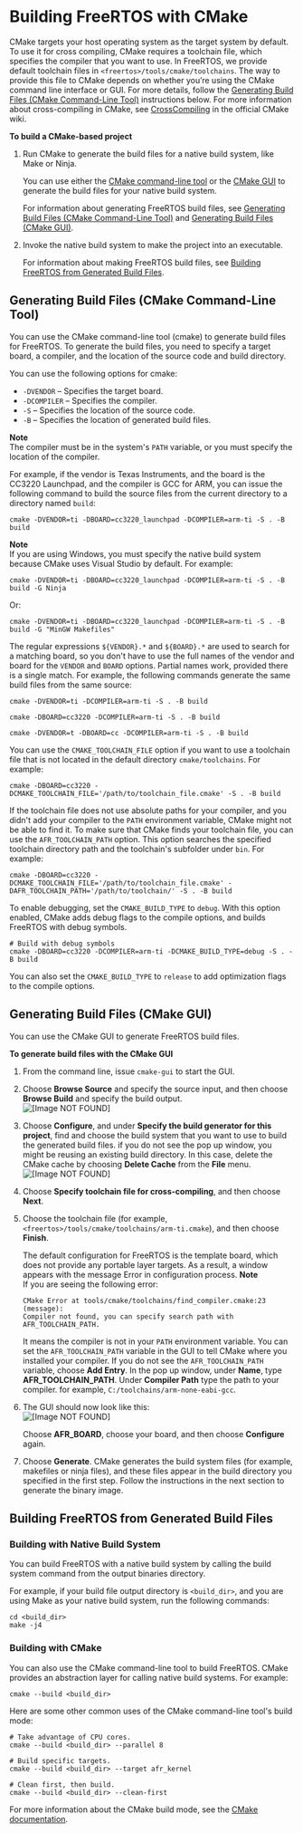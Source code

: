 # Building FreeRTOS with CMake<a name="building-cmake"></a>

CMake targets your host operating system as the target system by default\. To use it for cross compiling, CMake requires a toolchain file, which specifies the compiler that you want to use\. In FreeRTOS, we provide default toolchain files in `<freertos>/tools/cmake/toolchains`\. The way to provide this file to CMake depends on whether you’re using the CMake command line interface or GUI\. For more details, follow the [Generating Build Files \(CMake Command\-Line Tool\)](#cmake-gen-cli) instructions below\. For more information about cross\-compiling in CMake, see [CrossCompiling](https://gitlab.kitware.com/cmake/community/wikis/doc/cmake/CrossCompiling) in the official CMake wiki\.

**To build a CMake\-based project**

1. Run CMake to generate the build files for a native build system, like Make or Ninja\.

   You can use either the [CMake command\-line tool](https://cmake.org/cmake/help/latest/manual/cmake.1.html) or the [CMake GUI](https://cmake.org/cmake/help/latest/manual/cmake-gui.1.html) to generate the build files for your native build system\.

   For information about generating FreeRTOS build files, see [Generating Build Files \(CMake Command\-Line Tool\)](#cmake-gen-cli) and [Generating Build Files \(CMake GUI\)](#cmake-gen-gui)\.

1. Invoke the native build system to make the project into an executable\.

   For information about making FreeRTOS build files, see [Building FreeRTOS from Generated Build Files](#cmake-build)\.

## Generating Build Files \(CMake Command\-Line Tool\)<a name="cmake-gen-cli"></a>

You can use the CMake command\-line tool \(cmake\) to generate build files for FreeRTOS\. To generate the build files, you need to specify a target board, a compiler, and the location of the source code and build directory\. 

You can use the following options for cmake:
+ `-DVENDOR` – Specifies the target board\.
+ `-DCOMPILER` – Specifies the compiler\.
+ `-S` – Specifies the location of the source code\.
+ `-B` – Specifies the location of generated build files\.

**Note**  
The compiler must be in the system's `PATH` variable, or you must specify the location of the compiler\.

For example, if the vendor is Texas Instruments, and the board is the CC3220 Launchpad, and the compiler is GCC for ARM, you can issue the following command to build the source files from the current directory to a directory named `build`:

```
cmake -DVENDOR=ti -DBOARD=cc3220_launchpad -DCOMPILER=arm-ti -S . -B build
```

**Note**  
If you are using Windows, you must specify the native build system because CMake uses Visual Studio by default\. For example:  

```
cmake -DVENDOR=ti -DBOARD=cc3220_launchpad -DCOMPILER=arm-ti -S . -B build -G Ninja
```
Or:  

```
cmake -DVENDOR=ti -DBOARD=cc3220_launchpad -DCOMPILER=arm-ti -S . -B build -G "MinGW Makefiles"
```

The regular expressions `${VENDOR}.*` and `${BOARD}.*` are used to search for a matching board, so you don't have to use the full names of the vendor and board for the `VENDOR` and `BOARD` options\. Partial names work, provided there is a single match\. For example, the following commands generate the same build files from the same source:

```
cmake -DVENDOR=ti -DCOMPILER=arm-ti -S . -B build
```

```
cmake -DBOARD=cc3220 -DCOMPILER=arm-ti -S . -B build
```

```
cmake -DVENDOR=t -DBOARD=cc -DCOMPILER=arm-ti -S . -B build
```

You can use the `CMAKE_TOOLCHAIN_FILE` option if you want to use a toolchain file that is not located in the default directory `cmake/toolchains`\. For example:

```
cmake -DBOARD=cc3220 -DCMAKE_TOOLCHAIN_FILE='/path/to/toolchain_file.cmake' -S . -B build
```

If the toolchain file does not use absolute paths for your compiler, and you didn't add your compiler to the `PATH` environment variable, CMake might not be able to find it\. To make sure that CMake finds your toolchain file, you can use the `AFR_TOOLCHAIN_PATH` option\. This option searches the specified toolchain directory path and the toolchain's subfolder under `bin`\. For example:

```
cmake -DBOARD=cc3220 -DCMAKE_TOOLCHAIN_FILE='/path/to/toolchain_file.cmake' -DAFR_TOOLCHAIN_PATH='/path/to/toolchain/' -S . -B build
```

To enable debugging, set the `CMAKE_BUILD_TYPE` to `debug`\. With this option enabled, CMake adds debug flags to the compile options, and builds FreeRTOS with debug symbols\.

```
# Build with debug symbols
cmake -DBOARD=cc3220 -DCOMPILER=arm-ti -DCMAKE_BUILD_TYPE=debug -S . -B build
```

You can also set the `CMAKE_BUILD_TYPE` to `release` to add optimization flags to the compile options\.

## Generating Build Files \(CMake GUI\)<a name="cmake-gen-gui"></a>

You can use the CMake GUI to generate FreeRTOS build files\.

**To generate build files with the CMake GUI**

1. From the command line, issue `cmake-gui` to start the GUI\.

1. Choose **Browse Source** and specify the source input, and then choose **Browse Build** and specify the build output\.  
![\[Image NOT FOUND\]](http://docs.aws.amazon.com/freertos/latest/userguide/images/cmake-gui1.png)

1. Choose **Configure**, and under **Specify the build generator for this project**, find and choose the build system that you want to use to build the generated build files\. if you do not see the pop up window, you might be reusing an existing build directory\. In this case, delete the CMake cache by choosing **Delete Cache** from the **File** menu\.  
![\[Image NOT FOUND\]](http://docs.aws.amazon.com/freertos/latest/userguide/images/cmake-gui2.png)

1. Choose **Specify toolchain file for cross\-compiling**, and then choose **Next**\.

1. Choose the toolchain file \(for example, `<freertos>/tools/cmake/toolchains/arm-ti.cmake`\), and then choose **Finish**\.

   The default configuration for FreeRTOS is the template board, which does not provide any portable layer targets\. As a result, a window appears with the message Error in configuration process\.
**Note**  
If you are seeing the following error:  

   ```
   CMake Error at tools/cmake/toolchains/find_compiler.cmake:23 (message):
   Compiler not found, you can specify search path with AFR_TOOLCHAIN_PATH.
   ```

   It means the compiler is not in your `PATH` environment variable\. You can set the `AFR_TOOLCHAIN_PATH` variable in the GUI to tell CMake where you installed your compiler\. If you do not see the `AFR_TOOLCHAIN_PATH` variable, choose **Add Entry**\. In the pop up window, under **Name**, type **AFR\_TOOLCHAIN\_PATH**\. Under **Compiler Path** type the path to your compiler\. for example, `C:/toolchains/arm-none-eabi-gcc`\.

1. The GUI should now look like this:  
![\[Image NOT FOUND\]](http://docs.aws.amazon.com/freertos/latest/userguide/images/cmake-gui3.png)

   Choose **AFR\_BOARD**, choose your board, and then choose **Configure** again\.

1. Choose **Generate**\. CMake generates the build system files \(for example, makefiles or ninja files\), and these files appear in the build directory you specified in the first step\. Follow the instructions in the next section to generate the binary image\.

## Building FreeRTOS from Generated Build Files<a name="cmake-build"></a>

### Building with Native Build System<a name="gsg-cmake-native"></a>

You can build FreeRTOS with a native build system by calling the build system command from the output binaries directory\.

For example, if your build file output directory is `<build_dir>`, and you are using Make as your native build system, run the following commands:

```
cd <build_dir>
make -j4
```

### Building with CMake<a name="gsg-cmake-build"></a>

You can also use the CMake command\-line tool to build FreeRTOS\. CMake provides an abstraction layer for calling native build systems\. For example:

```
cmake --build <build_dir>
```

Here are some other common uses of the CMake command\-line tool's build mode:

```
# Take advantage of CPU cores.
cmake --build <build_dir> --parallel 8
```

```
# Build specific targets.
cmake --build <build_dir> --target afr_kernel
```

```
# Clean first, then build.
cmake --build <build_dir> --clean-first
```

For more information about the CMake build mode, see the [CMake documentation](https://cmake.org/cmake/help/latest/manual/cmake.1.html#build-tool-mode)\.